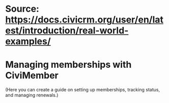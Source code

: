 # Source: https://docs.civicrm.org/user/en/latest/introduction/real-world-examples/

# Managing memberships with CiviMember

(Here you can create a guide on setting up memberships, tracking status, and managing renewals.)